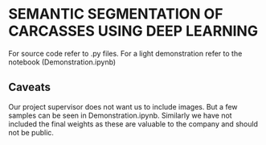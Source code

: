 # SEMANTIC SEGMENTATION OF CARCASSES USING DEEP LEARNING

For source code refer to .py files. 
For a light demonstration refer to the notebook (Demonstration.ipynb)

## Caveats
Our project supervisor does not want us to include images. But a few samples can be seen in Demonstration.ipynb. Similarly we have not included the final weights as these are valuable to the company and should not be public.
